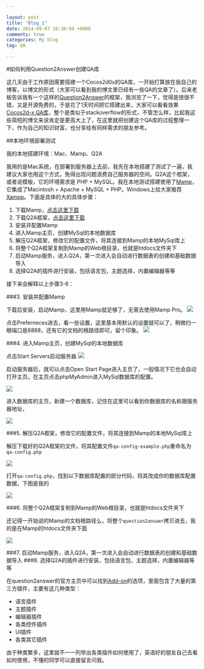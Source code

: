 ```yaml
---

layout: post
title: "Blog_1"
date: 2014-09-07 10:38:04 +0800
comments: true
categories: My blog
tag: QA

---
```

#如何利用Question2Answer创建QA库

这几天由于工作原因需要搭建一个Cocos2d0x的QA库，一开始打算放在我自己的博客，以博文的形式（大家可以看到我的博文里已经有一些QA的文章了）。后来老板告诉我有一个这样的[Question2Answer](http://www.question2answer.org/)的框架，我浏览了一下，觉得是很很不错，又是开源免费的，于是花了1天时间把它搭建出来，大家可以看看效果[Cocos2d-x QA库](http://zaojiahua.com.id39920.hklin1.doctoryun.net/question2answer/index.php?qa=questions&start=0)，整个是类似于stackoverflow的形式，不管怎么样，比起我这些简短的博文来说肯定是更高大上了，在这里就把创建这个QA库的过程整理一下，作为自己的知识财富，也分享给有同样需求的朋友参考。

<!-- more -->

##本地环境部署测试

我的本地搭建环境：Mac、Mamp、Q2A

我用的是Mac系统，在部署到服务器上去前，我先在本地搭建了测试了一遍，我建议大家也用这个方式，免得出现问题浪费自己服务器的空间。Q2A这个框架，或者说模板，它的环境需求是 PHP + MySQL。我在本地测试搭建使用了[Mamp](http://www.mamp.info/en/)，它集成了Macintosh + Apache + MySQL + PHP。Windows上给大家推荐[Xampp](https://www.apachefriends.org/index.html)。下面是具体的大的具体步骤：

1. 下载Mamp，[点击这里下载](http://www.mamp.info/en/downloads/)
2. 下载Q2A框架，[点击这里下载](http://www.question2answer.org/question2answer-latest.zip)
3. 安装并配置Mamp
4. 进入Mamp主页，创建MySql的本地数据库
5. 解压Q2A框架，修改它的配置文件，将其连接到Mamp的本地MySql库上
6. 将整个Q2A框架复制到Mamp的Web根目录，也就是htdocs文件夹下
7. 启动Mamp服务，进入Q2A，第一次进入会自动进行数据表的创建和基础数据导入
8. 选择Q2A的插件进行安装，包括语言包，主题选择，内置编辑器等等

接下来会解释以上步骤3-8：

###3. 安装并配置Mamp

下载后安装，启动Mamp，这里用Mamp就足够了，无需去使用Mamp Pro。
![](http://cocos2d-xqa.qiniudn.com/Blog_Mamp.png)

点击Preferneces进去，看一些设置，这里基本用默认的设置就可以了，稍微扫一眼端口是8888，还有它的文档的根路径即可，留个印象。
![](http://cocos2d-xqa.qiniudn.com/Blog_Mamp2.png)

###4. 进入Mamp主页，创建MySql的本地数据库

点击Start Servers启动服务器
![](http://cocos2d-xqa.qiniudn.com/Blog_Mamp3.png)

启动服务器后，就可以点击Open Start Page进入主页了，一般情况下它也会自动打开主页。在主页点击phpMyAdmin进入MySql数据库的配置。

![](http://cocos2d-xqa.qiniudn.com/Blog_Mamp4.png)

进入数据库的主页，新建一个数据库，记住在这里可以看到你数据库的名称跟服务器地址，

![](http://cocos2d-xqa.qiniudn.com/Blog_Mamp5.png)

###5. 解压Q2A框架，修改它的配置文件，将其连接到Mamp的本地MySql库上

解压下载好的Q2A框架的文件，将其配置文件`qa-config-example.php`重命名为`qa-config.php`

![](http://cocos2d-xqa.qiniudn.com/Blog_Q2A.png)

打开`qa-config.php`，找到以下数据库配置的部分代码，将其改成你的数据库配置数据，下图是我的

![](http://cocos2d-xqa.qiniudn.com/Blog_Q2A1.png)

###6. 将整个Q2A框架复制到Mamp的Web根目录，也就是htdocs文件夹下

还记得一开始说的Mamp的文档根路径么，将整个`question2answer`拷贝进去，我的是在Mamp的htdocs文件夹下面

![](http://cocos2d-xqa.qiniudn.com/Blog_Q2A2.png)

###7. 启动Mamp服务，进入Q2A，第一次进入会自动进行数据表的创建和基础数据导入
###8. 选择Q2A的插件进行安装，包括语言包，主题选择，内置编辑器等等

在question2answer的官方主页中可以找到[Add-on](http://www.question2answer.org/addons.php)的选项，里面包含了大量的第三方插件，主要有这几种类型：

* 语言插件
* 主题插件
* 编辑器插件
* 各类控件插件
* UI插件
* 各类其它插件

由于种类繁多，这里就不一一列举出各类插件如何使用了，英语好的朋友自己去看如何使用，不懂的同学可以直接留言问我。











